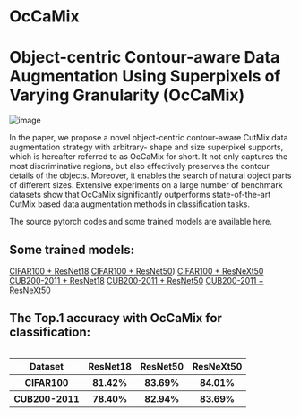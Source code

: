 # OcCaMix
Object-centric Contour-aware Data Augmentation Using Superpixels of Varying Granularity (OcCaMix)
=================================================================================================

![image](https://github.com/DanielaPlusPlus/OcCaMix/blob/main/framework.png)

In the paper, we propose a novel object-centric contour-aware CutMix data augmentation strategy with arbitrary- shape and size superpixel supports, which is hereafter referred to as OcCaMix for short. It not only captures the most discriminative regions, but also effectively preserves the contour details of the objects. Moreover, it enables the search of natural object parts of different sizes. Extensive experiments on a large number of benchmark datasets show that OcCaMix significantly outperforms state-of-the-art CutMix based data augmentation methods in classification tasks. 

The source pytorch codes and some trained models are available here.

Some trained models:
-------------------
[CIFAR100 + ResNet18](https://github.com/DanielaPlusPlus/OcCaMix/blob/main/CIFAR100_imagesize32_R18_OcCaMix.pt)
[CIFAR100 + ResNet50](https://github.com/DanielaPlusPlus/OcCaMix/blob/main/CIFAR100_imagesize32_R50_OcCaMix.pt))
[CIFAR100 + ResNeXt50](https://github.com/DanielaPlusPlus/OcCaMix/blob/main/CIFAR100_imagesize32_RX50_OcCaMix.pt)
[CUB200-2011 + ResNet18](https://github.com/DanielaPlusPlus/OcCaMix/blob/main/CUB_R18_OcCaMix.pt)
[CUB200-2011 + ResNet50](https://github.com/DanielaPlusPlus/OcCaMix/blob/main/CUB_R50_OcCaMix.pt)
[CUB200-2011 + ResNeXt50](https://github.com/DanielaPlusPlus/OcCaMix/blob/main/CUB_RX50_OcCaMix.pt)

The Top.1 accuracy with OcCaMix for classification:
--------------------------------------------------
<table align="left">
  <tr><th align="center">Dataset</th><th align="center">ResNet18</th><th align="center">ResNet50</th><th align="center">ResNeXt50</th></tr>
  <tr><th align="center">CIFAR100</th><th align="center">81.42%</th><th align="center">83.69%</th><th align="center">84.01%</th></tr>
  <tr><th align="center">CUB200-2011</th><th align="center">78.40%</th><th align="center">82.94%</th><th align="center">83.69%</th></tr>
</table>
